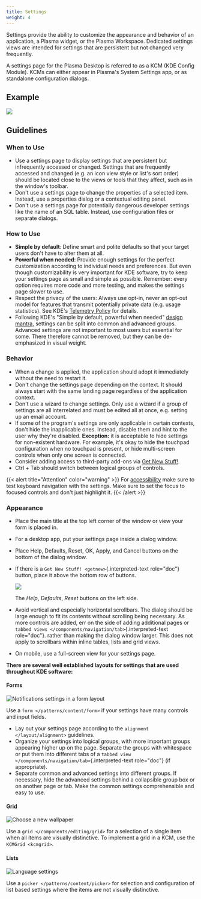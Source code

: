 ```yaml
---
title: Settings
weight: 4
---
```


Settings provide the ability to customize the appearance and behavior of
an application, a Plasma widget, or the Plasma Workspace. Dedicated
settings views are intended for settings that are persistent but not
changed very frequently.

A settings page for the Plasma Desktop is referred to as a KCM (KDE
Config Module). KCMs can either appear in Plasma's System Settings app,
or as standalone configuration dialogs.

Example
-------

![](/hig/Settings-dark.png)

Guidelines
----------

### When to Use

-   Use a settings page to display settings that are persistent but
    infrequently accessed or changed. Settings that are frequently
    accessed and changed (e.g. an icon view style or list's sort order)
    should be located close to the views or tools that they affect, such
    as in the window's toolbar.
-   Don't use a settings page to change the properties of a selected
    item. Instead, use a properties dialog or a contextual editing
    panel.
-   Don't use a settings page for potentially dangerous developer
    settings like the name of an SQL table. Instead, use configuration
    files or separate dialogs.

### How to Use

-   **Simple by default**: Define smart and polite defaults so that your
    target users don't have to alter them at all.
-   **Powerful when needed**: Provide enough settings for the perfect
    customization according to individual needs and preferences. But
    even though customizability is very important for KDE software, try
    to keep your settings page as small and simple as possible.
    Remember: every option requires more code and more testing, and
    makes the settings page slower to use.
-   Respect the privacy of the users: Always use opt-in, never an
    opt-out model for features that transmit potentially private data
    (e.g. usage statistics). See KDE's [Telemetry
    Policy](https://community.kde.org/Policies/Telemetry_Policy) for
    details.
-   Following KDE's "Simple by default, powerful when needed"
    [design mantra](..), settings can
    be split into common and advanced groups. Advanced settings are not
    important to most users but essential for some. There therefore
    cannot be removed, but they can be de-emphasized in visual weight.

### Behavior

-   When a change is applied, the application should adopt it
    immediately without the need to restart it.
-   Don't change the settings page depending on the context. It should
    always start with the same landing page regardless of the
    application context.
-   Don't use a wizard to change settings. Only use a wizard if a group
    of settings are all interrelated and must be edited all at once,
    e.g. setting up an email account.
-   If some of the program's settings are only applicable in certain
    contexts, don't hide the inapplicable ones. Instead, disable them
    and hint to the user why they're disabled. **Exception:** it is
    acceptable to hide settings for non-existent hardware. For example,
    it's okay to hide the touchpad configuration when no touchpad is
    present, or hide multi-screen controls when only one screen is
    connected.
-   Consider adding access to third-party add-ons via
    [Get New Stuff!](../getnew).
-   Ctrl + Tab should switch between logical groups of controls.

{{< alert title="Attention" color="warning" >}}
For [accessibility](/accessibility/)
make sure to test keyboard navigation with the settings. Make sure to
set the focus to focused controls and don't just highlight it.
{{< /alert >}}

### Appearance

-   Place the main title at the top left corner of the window or view
    your form is placed in.

-   For a desktop app, put your settings page inside a dialog window.

-   Place Help, Defaults, Reset, OK, Apply, and Cancel buttons on the
    bottom of the dialog window.

-   If there is a `Get New Stuff! <getnew>`{.interpreted-text
    role="doc"} button, place it above the bottom row of buttons.

    ![](/hig/SettingsButtons.png)

    The *Help*, *Defaults*, *Reset* buttons on the left side.

-   Avoid vertical and especially horizontal scrollbars. The dialog
    should be large enough to fit its contents without scrolling being
    necessary. As more controls are added, err on the side of adding
    additional pages or
    `tabbed views </components/navigation/tab>`{.interpreted-text
    role="doc"}. rather than making the dialog window larger. This does
    not apply to scrollbars within inline tables, lists and grid views.

-   On mobile, use a full-screen view for your settings page.

**There are several well established layouts for settings that are used
throughout KDE software:**

#### Forms

![Notifications settings in a form
layout](/hig/Settings-Notification-dark.png)

Use a `form </patterns/content/form>` if
your settings have many controls and input fields.

-   Lay out your settings page according to the
    `alignment </layout/alignment>`
    guidelines.
-   Organize your settings into logical groups, with more important
    groups appearing higher up on the page. Separate the groups with
    whitespace or put them into different tabs of a
    `tabbed view </components/navigation/tab>`{.interpreted-text
    role="doc"} (if appropriate).
-   Separate common and advanced settings into different groups. If
    necessary, hide the advanced settings behind a collapsible group box
    or on another page or tab. Make the common settings comprehensible
    and easy to use.

#### Grid

![Choose a new wallpaper](/hig/Wallpaper-dark.png)

Use a `grid </components/editing/grid>`
for a selection of a single item when all items are visually
distinctive. To implement a grid in a KCM, use the
`KCMGrid <kcmgrid>`.

#### Lists

![Language settings](/hig/LanguagePicker.png)

Use a `picker </patterns/content/picker>`
for selection and configuration of list based settings where the items
are not visually distinctive.
